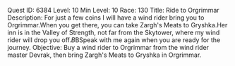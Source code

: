 Quest ID: 6384
Level: 10
Min Level: 10
Race: 130
Title: Ride to Orgrimmar
Description: For just a few coins I will have a wind rider bring you to Orgrimmar.When you get there, you can take Zargh's Meats to Gryshka.Her inn is in the Valley of Strength, not far from the Skytower, where my wind rider will drop you off.$B$BSpeak with me again when you are ready for the journey.
Objective: Buy a wind rider to Orgrimmar from the wind rider master Devrak, then bring Zargh's Meats to Gryshka in Orgrimmar.
